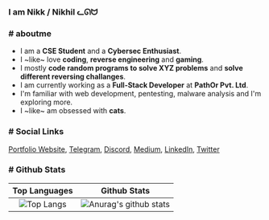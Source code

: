 <!-- - 🌱 I’m currently learning **Data Structure and Algorithms** and **Problem Solving**.
- ⚙  I daily use **VSCode**, **Sublime Text**, **Git/Github**, **Coffee**, **Spotify**, **Chrome/Firefox**
- 🔭 I’m currently working at **PathOr Platforms Pvt. Ltd.** as a **Full-Stack Developer**.
-  I like coding new things, solving challanging programming problems, playing competitive games and help other fellow coders with their coding problems.
- 💬 Ask me about **Web Development**, **Capture The Flag**, **Software Development**, **UI/UX**, **Discord and Telegram bots**.
- 🐈 Fun fact: I like cats. -->

### I am Nikk / Nikhil ᓚᘏᗢ

<h3># aboutme</h3>

- I am a **CSE Student** and a **Cybersec Enthusiast**. 
- I ~like~ love **coding**, **reverse engineering** and **gaming**.
- I mostly **code random programs to solve XYZ problems** and **solve different reversing challanges**.
- I am currently working as a **Full-Stack Developer** at **PathOr Pvt. Ltd**.
- I'm familiar with web development, pentesting, malware analysis and I'm exploring more.
- I ~like~ am obsessed with **cats**.

<h3># Social Links</h3>

<a href="https://nikk-0x11.github.io" target="_blank">Portfolio Website</a>, <a href="https://t.me/Nikk_0x11" target="_blank">Telegram</a>, <a href="https://discordapp.com/users/815946508200575036" target="_blank">Discord</a>, <a href="https://nikk-0x11.medium.com" target="_blank">Medium</a>, <a href="https://www.linkedin.com/in/nikhil-dhiman-b81326211/" target="_blank">LinkedIn</a>, <a href="https://twitter.com/Nikk_0x11" target="_blank">Twitter</a>

<h3># Github Stats</h3>

<div align="center">

| Top Languages |  Github Stats |
|:-------------:|:--------------:|
|  ![Top Langs](https://github-readme-stats.vercel.app/api/top-langs/?username=Nikk-0x11&layout=compact&theme=github_dark) | ![Anurag's github stats](https://github-readme-streak-stats.herokuapp.com?user=Nikk-0x11&theme=tokyonight_duo&hide_border=false&date_format=j%20M%5B%20Y%5D) |

</div>
